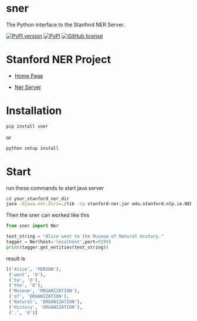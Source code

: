 # sner
The Python interface to the Stanford NER Server.

[![PyPI version](https://badge.fury.io/py/sner.svg)](https://badge.fury.io/py/sner)
[![PyPI](https://img.shields.io/pypi/pyversions/sner.svg)](https://badge.fury.io/py/sner)
[![GitHub license](https://img.shields.io/badge/license-MIT-blue.svg)](https://raw.githubusercontent.com/caihaoyu/sner/master/LICENSE)

# Stanford NER Project

* [Home Page](https://nlp.stanford.edu/software/CRF-NER.shtml)

* [Ner Server](https://nlp.stanford.edu/software/crf-faq.shtml#cc)

# Installation
```bash
pip install sner
```
or

```bash
python setup install
```

# Start

run these commands to start java server

```bash
cd your_stanford_ner_dir
java -Djava.ext.dirs=./lib -cp stanford-ner.jar edu.stanford.nlp.ie.NERServer -port 9199 -loadClassifier ./classifiers/english.all.3class.distsim.crf.ser.gz
```
Then the sner can worked like this

```python
from sner import Ner

test_string = "Alice went to the Museum of Natural History."
tagger = Ner(host='localhost',port=9199)
print(tagger.get_entities(test_string))
```
result is

```python
[('Alice', 'PERSON'),
 ('went', 'O'),
 ('to', 'O'),
 ('the', 'O'),
 ('Museum', 'ORGANIZATION'),
 ('of', 'ORGANIZATION'),
 ('Natural', 'ORGANIZATION'),
 ('History', 'ORGANIZATION'),
 ('.', 'O')]

```
